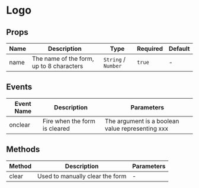 # Logo

## Props

<!-- @vuese:Logo:props:start -->
|Name|Description|Type|Required|Default|
|---|---|---|---|---|
|name|The name of the form, up to 8 characters|`String` /  `Number`|`true`|-|

<!-- @vuese:Logo:props:end -->


## Events

<!-- @vuese:Logo:events:start -->
|Event Name|Description|Parameters|
|---|---|---|
|onclear|Fire when the form is cleared|The argument is a boolean value representing xxx|

<!-- @vuese:Logo:events:end -->


## Methods

<!-- @vuese:Logo:methods:start -->
|Method|Description|Parameters|
|---|---|---|
|clear|Used to manually clear the form|-|

<!-- @vuese:Logo:methods:end -->


